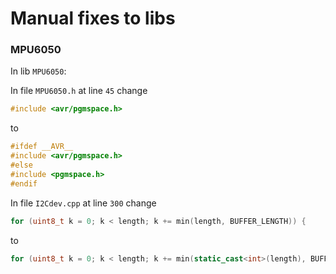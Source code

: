 # Manual fixes to libs

### MPU6050

In lib `MPU6050`:

In file `MPU6050.h` at line `45` change

```cpp
#include <avr/pgmspace.h>
```

to

```cpp
#ifdef __AVR__
#include <avr/pgmspace.h>
#else
#include <pgmspace.h>
#endif
```

In file `I2Cdev.cpp` at line `300` change

```cpp
for (uint8_t k = 0; k < length; k += min(length, BUFFER_LENGTH)) {
```

to

```cpp
for (uint8_t k = 0; k < length; k += min(static_cast<int>(length), BUFFER_LENGTH)) {
```
